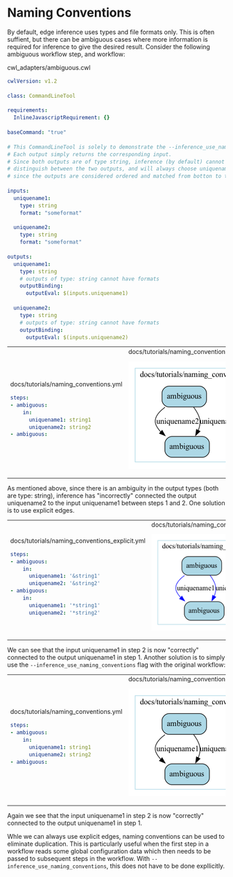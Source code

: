 # Naming Conventions

By default, edge inference uses types and file formats only. This is often suffient, but there can be ambiguous cases where more information is required for inference to give the desired result. Consider the following ambiguous workflow step, and workflow:

cwl_adapters/ambiguous.cwl

```yaml
cwlVersion: v1.2

class: CommandLineTool

requirements:
  InlineJavascriptRequirement: {}

baseCommand: "true"

# This CommandLineTool is solely to demonstrate the --inference_use_naming_conventions feature.
# Each output simply returns the corresponding input.
# Since both outputs are of type string, inference (by default) cannot
# distinguish between the two outputs, and will always choose uniquename2
# since the outputs are considered ordered and matched from botton to top.

inputs:
  uniquename1:
    type: string
    format: "someformat"

  uniquename2:
    type: string
    format: "someformat"

outputs:
  uniquename1:
    type: string
    # outputs of type: string cannot have formats
    outputBinding:
      outputEval: $(inputs.uniquename1)

  uniquename2:
    type: string
    # outputs of type: string cannot have formats
    outputBinding:
      outputEval: $(inputs.uniquename2)
```

<table>
<tr>
<td>
docs/tutorials/naming_conventions.yml

```yaml
steps:
- ambiguous:
    in:
      uniquename1: string1
      uniquename2: string2
- ambiguous:
```
</td>
<td>
docs/tutorials/naming_conventions.yml_no_flag.png

![naming_conventions_no_flag](naming_conventions.yml_no_flag.png)

</td>
</tr>
</table>

As mentioned above, since there is an ambiguity in the output types (both are type: string), inference has "incorrectly" connected the output uniquename2 to the input uniquename1 between steps 1 and 2. One solution is to use explicit edges.

<table>
<tr>
<td>
docs/tutorials/naming_conventions_explicit.yml

```yaml
steps:
- ambiguous:
    in:
      uniquename1: '&string1'
      uniquename2: '&string2'
- ambiguous:
    in:
      uniquename1: '*string1'
      uniquename2: '*string2'
```
</td>
<td>
docs/tutorials/naming_conventions_explicit.yml.gv.png

![naming_conventions_explicit](naming_conventions_explicit.yml.gv.png)

</td>
</tr>
</table>

We can see that the input uniquename1 in step 2 is now "correctly" connected to the output uniquename1 in step 1. Another solution is to simply use the `--inference_use_naming_conventions` flag with the original workflow:

<table>
<tr>
<td>
docs/tutorials/naming_conventions.yml

```yaml
steps:
- ambiguous:
    in:
      uniquename1: string1
      uniquename2: string2
- ambiguous:
```
</td>
<td>
docs/tutorials/naming_conventions.yml_with_flag.png

![naming_conventions_no_flag](naming_conventions.yml_with_flag.png)

</td>
</tr>
</table>

Again we see that the input uniquename1 in step 2 is now "correctly" connected to the output uniquename1 in step 1.

Whle we can always use explicit edges, naming conventions can be used to eliminate duplication. This is particularly useful when the first step in a workflow reads some global configuration data which then needs to be passed to subsequent steps in the workflow. With `--inference_use_naming_conventions`, this does not have to be done expllicitly.
